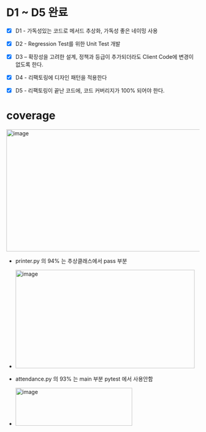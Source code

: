 
# D1 ~ D5 완료
- [X]  D1 - 가독성있는 코드로 메서드 추상화, 가독성 좋은 네이밍 사용
- [X]  D2 - Regression Test를 위한 Unit Test 개발
- [X]  D3 – 확장성을 고려한 설계, 정책과 등급이 추가되더라도 Client Code에 변경이 없도록 한다.
- [X]  D4 - 리팩토링에 디자인 패턴을 적용한다
- [X]  D5 - 리팩토링이 끝난 코드에, 코드 커버리지가 100% 되어야 한다.




# coverage

<img width="726" height="319" alt="image" src="https://github.com/user-attachments/assets/d433b90a-10f2-4b4a-bb89-f9b38d4caee9" />

- printer.py 의 94% 는 추상클래스에서 pass 부분
- <img width="467" height="257" alt="image" src="https://github.com/user-attachments/assets/e36f71fb-4c0c-4a2b-ab11-c9bf7ea175fd" />

- attendance.py 의 93% 는 main 부분 pytest 에서 사용안함
- <img width="304" height="99" alt="image" src="https://github.com/user-attachments/assets/dfdc72bb-14f1-4e29-8b5d-1a6e26bf0813" />
